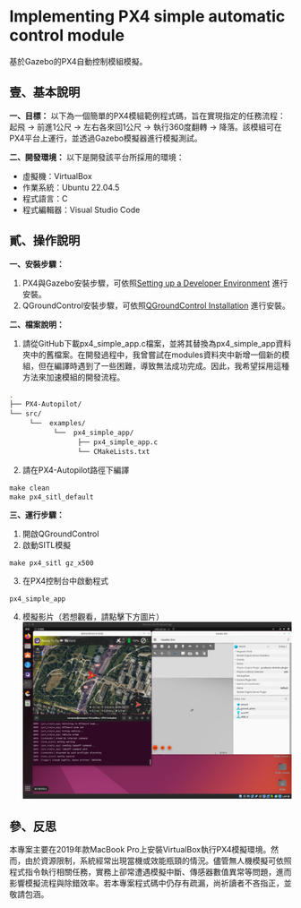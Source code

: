 # Implementing PX4 simple automatic control module

基於Gazebo的PX4自動控制模組模擬。

## 壹、基本說明
**一、目標：**
以下為一個簡單的PX4模組範例程式碼，旨在實現指定的任務流程：起飛 → 前進1公尺 → 左右各來回1公尺 → 執行360度翻轉 → 降落。該模組可在PX4平台上運行，並透過Gazebo模擬器進行模擬測試。

**二、開發環境：**
以下是開發該平台所採用的環境：
* 虛擬機：VirtualBox
* 作業系統：Ubuntu 22.04.5
* 程式語言：C
* 程式編輯器：Visual Studio Code

## 貳、操作說明
**一、安裝步驟：**
1. PX4與Gazebo安裝步驟，可依照[Setting up a Developer Environment](https://docs.px4.io/main/en/dev_setup/dev_env_linux_ubuntu) 進行安裝。
2. QGroundControl安裝步驟，可依照[QGroundControl Installation](https://docs.px4.io/main/en/dev_setup/dev_env_linux_ubuntu) 進行安裝。

**二、檔案說明：**
1. 請從GitHub下載px4_simple_app.c檔案，並將其替換為px4_simple_app資料夾中的舊檔案。在開發過程中，我曾嘗試在modules資料夾中新增一個新的模組，但在編譯時遇到了一些困難，導致無法成功完成。因此，我希望採用這種方法來加速模組的開發流程。
```bash
.
├── PX4-Autopilot/
└── src/
     └──  examples/
           └──  px4_simple_app/
                 ├── px4_simple_app.c
                 └── CMakeLists.txt
```
2. 請在PX4-Autopilot路徑下編譯
```shell
make clean
make px4_sitl_default
```

**三、運行步驟：**
1. 開啟QGroundControl
2. 啟動SITL模擬
```shell
make px4_sitl gz_x500
```
3. 在PX4控制台中啟動程式
```shell
px4_simple_app
```
4. 模擬影片（若想觀看，請點擊下方圖片）
[![PX4運行過程](截圖.png)](https://github.com/user-attachments/assets/dc8e6b00-611d-4bcf-a0e8-75e75cf3a5d2)

## 參、反思
本專案主要在2019年款MacBook Pro上安裝VirtualBox執行PX4模擬環境。然而，由於資源限制，系統經常出現當機或效能瓶頸的情況。儘管無人機模擬可依照程式指令執行相關任務，實務上卻常遭遇模擬中斷、傳感器數值異常等問題，進而影響模擬流程與除錯效率。若本專案程式碼中仍存有疏漏，尚祈讀者不吝指正，並敬請包涵。
